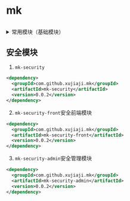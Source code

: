 # mk

##  

<details>
  <summary>常用模块（基础模块）</summary>

1. `mk-common`

``` xml
<dependency>
  <groupId>com.github.xujiaji.mk</groupId>
  <artifactId>mk-common</artifactId>
  <version>0.0.2</version>
</dependency>
```

2. `mk-common-admin`常用模块管理控制

``` xml
<dependency>
  <groupId>com.github.xujiaji.mk</groupId>
  <artifactId>mk-common-admin</artifactId>
  <version>0.0.2</version>
</dependency>
```

</details>


## 安全模块

1. `mk-security`

``` xml
<dependency>
  <groupId>com.github.xujiaji.mk</groupId>
  <artifactId>mk-security</artifactId>
  <version>0.0.2</version>
</dependency>
```

2. `mk-security-front`安全前端模块

``` xml
<dependency>
  <groupId>com.github.xujiaji.mk</groupId>
  <artifactId>mk-security-front</artifactId>
  <version>0.0.2</version>
</dependency>
```

3. `mk-security-admin`安全管理模块

``` xml
<dependency>
  <groupId>com.github.xujiaji.mk</groupId>
  <artifactId>mk-security-admin</artifactId>
  <version>0.0.2</version>
</dependency>
```
